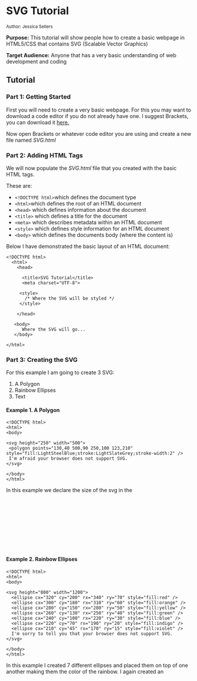 # SVG Tutorial
<sup>Author: Jessica Sellers</sup>

<strong>Purpose:</strong> This tutorial will show people how to create a basic webpage in HTML5/CSS that contains SVG (Scalable Vector Graphics)

<strong>Target Audience:</strong> Anyone that has a very basic understanding of web development and coding



## Tutorial
### Part 1: Getting Started

First you will need to create a very basic webpage. For this you may want to download a code editor if you do not already have one. I suggest Brackets, you can download it [here.](http://brackets.io/)

Now open Brackets or whatever code editor you are using and create a new file named _SVG.html_

### Part 2: Adding HTML Tags 

We will now populate the _SVG.html_ file that you created with the basic HTML tags. 

These are:
  * ``` <!DOCTYPE html> ```which defines the document type
  * ``` <html> ```which defines the root of an HTML document
  * ```<head>``` which defines information about the document
  * ```<title>``` which defines a title for the document
  * ```<meta>``` which describes metadata within an HTML document
  * ```<style>``` which defines style information for an HTML document
  * ```<body>``` which defines the documents body (where the content is)
  
Below I have demonstrated the basic layout of an HTML document:

``` 
<!DOCTYPE html>
  <html>
    <head>
      
      <title>SVG Tutorial</title>  
      <meta charset="UTF-8">
   
     <style>   
       /* Where the SVG will be styled */   
     </style> 
   
    </head>  
   
   <body>  
      Where the SVG will go...  
   </body>

</html>

```
### Part 3: Creating the SVG

For this example I am going to create 3 SVG:
 1. A Polygon 
 2. Rainbow Ellipses
 3. Text


#### Example 1. A Polygon
 ```
<!DOCTYPE html>
<html>
<body>

<svg height="250" width="500">
  <polygon points="130,40 500,90 250,100 123,210" style="fill:LightSteelBlue;stroke:LightSlateGrey;stroke-width:2" />
  I'm afraid your browser does not support SVG.
</svg>

</body>
</html>
```
In this example we declare the size of the svg in the <svg> element. Then we create a <polygon> element inside and use inline CSS to style it. The points attribute also inside the <polygon> element says what the x and y coordinates for each point are equal to. I added the text "I'm afraid your browser does not support SVG" as an error message so that if the SVG does not appear this error message does instead because not all browsers support SVG. Play around with this SVG, add more points if you would like and create your own polygon. 

#### Example 2. Rainbow Ellipses
```
<!DOCTYPE html>
<html>
<body>

<svg height="800" width="1200">
  <ellipse cx="320" cy="200" rx="340" ry="70" style="fill:red" />
  <ellipse cx="300" cy="180" rx="310" ry="60" style="fill:orange" />
  <ellipse cx="280" cy="150" rx="280" ry="50" style="fill:yellow" />
  <ellipse cx="260" cy="130" rx="250" ry="40" style="fill:green" />
  <ellipse cx="240" cy="100" rx="220" ry="30" style="fill:blue" />
  <ellipse cx="220" cy="70" rx="190" ry="20" style="fill:indigo" />
  <ellipse cx="210" cy="45" rx="170" ry="15" style="fill:violet" />
  I'm sorry to tell you that your browser does not support SVG. 
</svg>

</body>
</html>

```
 In this example I created 7 different ellipses and placed them on top of one another making them the color of the rainbow. I again created an <svg> element that declared the size of the svg and then created 7 <ellipse> elements inside. The cx and cy attributes define what the x and y coordinates are at the center of the ellipse. Then the rx and ry elements define what the horizontal and vertical radiuses are.
 
 

  
